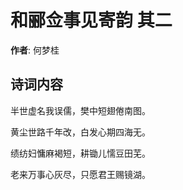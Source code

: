 # 和郦佥事见寄韵  其二

**作者**: 何梦桂

## 诗词内容

半世虚名我误儒，樊中短翅倦南图。

黄尘世路千年改，白发心期四海无。

绩纺妇慵麻褐短，耕锄儿懦豆田芜。

老来万事心灰尽，只愿君王赐镜湖。

